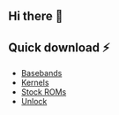 ## Hi there 👋

## Quick download ⚡️
* [Basebands](https://github.com/Sony-Ericsson-Xperia-X8/Sony-Ericsson-X8-Basebands/archive/refs/tags/v1.0.0.zip)
* [Kernels](https://github.com/Sony-Ericsson-Xperia-X8/Sony-Ericsson-X8-Kernels/archive/refs/tags/v1.0.0.zip)
* [Stock ROMs](https://www.mediafire.com/file/vzya4u9vcpuargv/Sony-Ericsson-X8-Stock-ROMs.zip/file)
* [Unlock](https://github.com/xperia-x8/Sony-Ericsson-X8-Unlock/archive/refs/tags/v1.0.0.zip)
